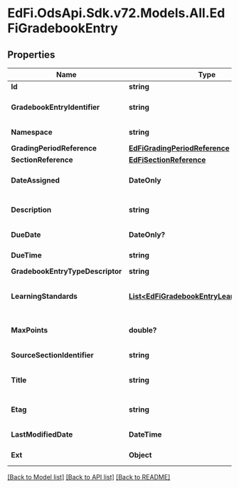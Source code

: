 # EdFi.OdsApi.Sdk.v72.Models.All.EdFiGradebookEntry

## Properties

Name | Type | Description | Notes
------------ | ------------- | ------------- | -------------
**Id** | **string** |  | [optional] 
**GradebookEntryIdentifier** | **string** | A unique number or alphanumeric code assigned to a gradebook entry by the source system. | 
**Namespace** | **string** | Namespace URI for the source of the gradebook entry. | 
**GradingPeriodReference** | [**EdFiGradingPeriodReference**](EdFiGradingPeriodReference.md) |  | [optional] 
**SectionReference** | [**EdFiSectionReference**](EdFiSectionReference.md) |  | [optional] 
**DateAssigned** | **DateOnly** | The date the assignment, homework, or assessment was assigned or executed. | 
**Description** | **string** | A description of the assignment, homework, or classroom assessment. | [optional] 
**DueDate** | **DateOnly?** | The date the assignment, homework, or assessment is due. | [optional] 
**DueTime** | **string** | The time the assignment, homework, or assessment is due. | [optional] 
**GradebookEntryTypeDescriptor** | **string** | The type of the gradebook entry. | [optional] 
**LearningStandards** | [**List&lt;EdFiGradebookEntryLearningStandard&gt;**](EdFiGradebookEntryLearningStandard.md) | An unordered collection of gradebookEntryLearningStandards. LearningStandard(s) associated with the gradebook entry. | [optional] 
**MaxPoints** | **double?** | The maximum number of points  that can be earned for the submission. | [optional] 
**SourceSectionIdentifier** | **string** | The local identifier assigned to a section. | 
**Title** | **string** | The name or title of the activity to be recorded in the gradebook entry. | 
**Etag** | **string** | A unique system-generated value that identifies the version of the resource. | [optional] 
**LastModifiedDate** | **DateTime** | The date and time the resource was last modified. | [optional] 
**Ext** | **Object** | Extensions to the GradebookEntry entity. | [optional] 

[[Back to Model list]](../README.md#documentation-for-models) [[Back to API list]](../README.md#documentation-for-api-endpoints) [[Back to README]](../README.md)

